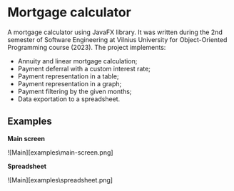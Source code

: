 # Mortgage calculator
A mortgage calculator using JavaFX library. It was written during the 2nd semester of Software Engineering at Vilnius University for Object-Oriented Programming course (2023). The project implements:
- Annuity and linear mortgage calculation;
- Payment deferral with a custom interest rate;
- Payment representation in a table;
- Payment representation in a graph;
- Payment filtering by the given months;
- Data exportation to a spreadsheet.

## Examples
**Main screen**

![Main][examples\main-screen.png]

**Spreadsheet**

![Main][examples\spreadsheet.png]